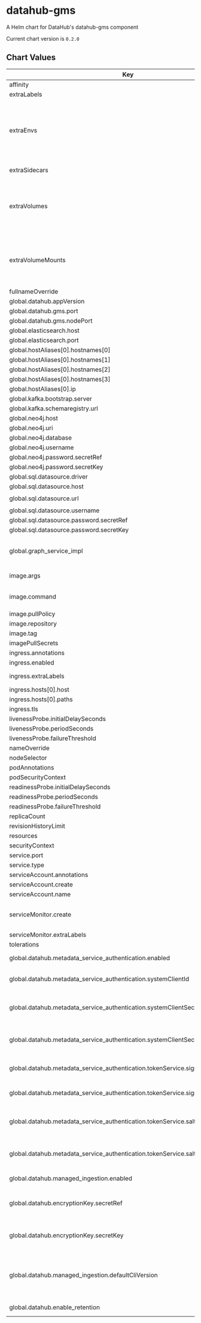datahub-gms
===========
A Helm chart for DataHub's datahub-gms component

Current chart version is `0.2.0`

## Chart Values

| Key                                                                              | Type                                                                                              | Default                                                                            | Description                                                                                                                                                                                                                       |
|----------------------------------------------------------------------------------|---------------------------------------------------------------------------------------------------|------------------------------------------------------------------------------------|-----------------------------------------------------------------------------------------------------------------------------------------------------------------------------------------------------------------------------------|
| affinity                                                                         | object                                                                                            | `{}`                                                                               |                                                                                                                                                                                                                                   |
| extraLabels                                                                      | object                                                                                            | `{}`                                                                               | Extra labels for deployment configuration                                                                                                                                                                                         |
| extraEnvs                                                                        | Extra [environment variables][] which will be appended to the `env:` definition for the container | `[]`                                                                               |
| extraSidecars                                                                    | list                                                                                              | `[]`                                                                               | Add additional sidecar containers to the deployment pod(s)                                                                                                                                                                        |
| extraVolumes                                                                     | Templatable string of additional `volumes` to be passed to the `tpl` function                     | ""                                                                                 |
| extraVolumeMounts                                                                | Templatable string of additional `volumeMounts` to be passed to the `tpl` function                | ""                                                                                 |
| fullnameOverride                                                                 | string                                                                                            | `"datahub-gms-deployment"`                                                         |                                                                                                                                                                                                                                   |
| global.datahub.appVersion                                                        | string                                                                                            | `"1.0"`                                                                            |                                                                                                                                                                                                                                   |
| global.datahub.gms.port                                                          | string                                                                                            | `"8080"`                                                                           |                                                                                                                                                                                                                                   |
| global.datahub.gms.nodePort                                                      | string                                                                                            | `""`                                                                               |                                                                                                                                                                                                                                   |
| global.elasticsearch.host                                                        | string                                                                                            | `"elasticsearch"`                                                                  |                                                                                                                                                                                                                                   |
| global.elasticsearch.port                                                        | string                                                                                            | `"9200"`                                                                           |                                                                                                                                                                                                                                   |
| global.hostAliases[0].hostnames[0]                                               | string                                                                                            | `"broker"`                                                                         |                                                                                                                                                                                                                                   |
| global.hostAliases[0].hostnames[1]                                               | string                                                                                            | `"mysql"`                                                                          |                                                                                                                                                                                                                                   |
| global.hostAliases[0].hostnames[2]                                               | string                                                                                            | `"elasticsearch"`                                                                  |                                                                                                                                                                                                                                   |
| global.hostAliases[0].hostnames[3]                                               | string                                                                                            | `"neo4j"`                                                                          |                                                                                                                                                                                                                                   |
| global.hostAliases[0].ip                                                         | string                                                                                            | `"192.168.0.104"`                                                                  |                                                                                                                                                                                                                                   |
| global.kafka.bootstrap.server                                                    | string                                                                                            | `"broker:9092"`                                                                    |                                                                                                                                                                                                                                   |
| global.kafka.schemaregistry.url                                                  | string                                                                                            | `"http://schema-registry:8081"`                                                    |                                                                                                                                                                                                                                   |
| global.neo4j.host                                                                | string                                                                                            | `"neo4j:7474"`                                                                     |                                                                                                                                                                                                                                   |
| global.neo4j.uri                                                                 | string                                                                                            | `"bolt://neo4j"`                                                                   |                                                                                                                                                                                                                                   |
| global.neo4j.database                                                            | string  | `"graph.db"`                                                                       | Neo4J database                                                                                                                                          |
| global.neo4j.username                                                            | string                                                                                            | `"neo4j"`                                                                          |                                                                                                                                                                                                                                   |
| global.neo4j.password.secretRef                                                  | string                                                                                            | `"neo4j-secrets"`                                                                  |                                                                                                                                                                                                                                   |
| global.neo4j.password.secretKey                                                  | string                                                                                            | `"neo4j-password"`                                                                 |                                                                                                                                                                                                                                   |
| global.sql.datasource.driver                                                     | string                                                                                            | `"com.mysql.cj.jdbc.Driver"`                                                       |                                                                                                                                                                                                                                   |
| global.sql.datasource.host                                                       | string                                                                                            | `"mysql"`                                                                          |                                                                                                                                                                                                                                   |
| global.sql.datasource.url                                                        | string                                                                                            | `"jdbc:mysql://mysql:3306/datahub?verifyServerCertificate=false\u0026useSSL=true"` |                                                                                                                                                                                                                                   |
| global.sql.datasource.username                                                   | string                                                                                            | `"datahub"`                                                                        |                                                                                                                                                                                                                                   |
| global.sql.datasource.password.secretRef                                         | string                                                                                            | `"mysql-secrets"`                                                                  |                                                                                                                                                                                                                                   |
| global.sql.datasource.password.secretKey                                         | string                                                                                            | `"mysql-password"`                                                                 |                                                                                                                                                                                                                                   |
| global.graph_service_impl                                                        | string                                                                                            | `elasticsearch`                                                                    | One of `elasticsearch` or `neo4j`. Determines which backend to use for the GMS graph service. Elasticsearch is recommended for a simplified deployment.                                                                           |
| image.args                                                                       | list                                                                                              | `[]`                                                                               | Override the image's args.  Used to configure custom startup or shutdown behavior                                                                                                                                                 |
| image.command                                                                    | list                                                                                              | `[]`                                                                               | Override the image's command.  Used to configure custom startup or shutdown behavior                                                                                                                                              |
| image.pullPolicy                                                                 | string                                                                                            | `"IfNotPresent"`                                                                   |                                                                                                                                                                                                                                   |
| image.repository                                                                 | string                                                                                            | `"acryldata/datahub-gms"`                                                           |                                                                                                                                                                                                                                   |
| image.tag                                                                        | string                                                                                            | `"head"`                                                                           |                                                                                                                                                                                                                                   |
| imagePullSecrets                                                                 | list                                                                                              | `[]`                                                                               |                                                                                                                                                                                                                                   |
| ingress.annotations                                                              | object                                                                                            | `{}`                                                                               |                                                                                                                                                                                                                                   |
| ingress.enabled                                                                  | bool                                                                                              | `false`                                                                            |                                                                                                                                                                                                                                   |
| ingress.extraLabels                                                              | object                                                                                            | `{}`                                                                               | provides extra labels for ingress configuration                                                                                                                                                                                   |
| ingress.hosts[0].host                                                            | string                                                                                            | `"chart-example.local"`                                                            |                                                                                                                                                                                                                                   |
| ingress.hosts[0].paths                                                           | list                                                                                              | `[]`                                                                               |                                                                                                                                                                                                                                   |
| ingress.tls                                                                      | list                                                                                              | `[]`                                                                               |                                                                                                                                                                                                                                   |
| livenessProbe.initialDelaySeconds                                                | int                                                                                               | `60`                                                                               |                                                                                                                                                                                                                                   |
| livenessProbe.periodSeconds                                                      | int                                                                                               | `30`                                                                               |                                                                                                                                                                                                                                   |
| livenessProbe.failureThreshold                                                   | int                                                                                               | `8`                                                                                |                                                                                                                                                                                                                                   |
| nameOverride                                                                     | string                                                                                            | `""`                                                                               |                                                                                                                                                                                                                                   |
| nodeSelector                                                                     | object                                                                                            | `{}`                                                                               |                                                                                                                                                                                                                                   |
| podAnnotations                                                                   | object                                                                                            | `{}`                                                                               |                                                                                                                                                                                                                                   |
| podSecurityContext                                                               | object                                                                                            | `{}`                                                                               |                                                                                                                                                                                                                                   |
| readinessProbe.initialDelaySeconds                                               | int                                                                                               | `60`                                                                               |                                                                                                                                                                                                                                   |
| readinessProbe.periodSeconds                                                     | int                                                                                               | `30`                                                                               |                                                                                                                                                                                                                                   |
| readinessProbe.failureThreshold                                                  | int                                                                                               | `8`                                                                                |                                                                                                                                                                                                                                   |
| replicaCount                                                                     | int                                                                                               | `1`                                                                                |                                                                                                                                                                                                                                   |
| revisionHistoryLimit                                                             | int                                                                                               | `10`                                                                               |                                                                                                                                                                                                                                   |
| resources                                                                        | object                                                                                            | `{}`                                                                               |                                                                                                                                                                                                                                   |
| securityContext                                                                  | object                                                                                            | `{}`                                                                               |                                                                                                                                                                                                                                   |
| service.port                                                                     | int                                                                                               | `8080`                                                                             |                                                                                                                                                                                                                                   |
| service.type                                                                     | string                                                                                            | `"LoadBalancer"`                                                                   |                                                                                                                                                                                                                                   |
| serviceAccount.annotations                                                       | object                                                                                            | `{}`                                                                               |                                                                                                                                                                                                                                   |
| serviceAccount.create                                                            | bool                                                                                              | `true`                                                                             |                                                                                                                                                                                                                                   |
| serviceAccount.name                                                              | string                                                                                            | `nil`                                                                              |                                                                                                                                                                                                                                   |
| serviceMonitor.create                                                            | bool                                                                                              | `false`                                                                            | If set true and `global.datahub.monitoring.enablePrometheus` is set `true` it will create a ServiceMonitor resource                                                                                                               |
| serviceMonitor.extraLabels                                                       | object                                                                                            | `{}`                                                                               |                                                                                                                                                                                                                                   |
| tolerations                                                                      | list                                                                                              | `[]`                                                                               |                                                                                                                                                                                                                                   |
| global.datahub.metadata_service_authentication.enabled                           | bool                                                                                              | `true`                                                                             | Whether Metadata Service Authentication is enabled.                                                                                                                                                                               |
| global.datahub.metadata_service_authentication.systemClientId                    | string                                                                                            | `"__datahub_system"`                                                               | The internal system id that is used to communicate with DataHub GMS. Required if metadata_service_authentication is 'true'.                                                                                                       |
| global.datahub.metadata_service_authentication.systemClientSecret.secretRef      | string                                                                                            | `nil`                                                                              | The reference to a secret containing the internal system secret that is used to communicate with DataHub GMS. Required if metadata_service_authentication is 'true'.                                                              |
| global.datahub.metadata_service_authentication.systemClientSecret.secretKey      | string                                                                                            | `nil`                                                                              | The key of a secret containing the internal system secret that is used to communicate with DataHub GMS. Required if metadata_service_authentication is 'true'.                                                                    |
| global.datahub.metadata_service_authentication.tokenService.signingKey.secretRef | string                                                                                            | `nil`                                                                              | The reference to a secret containing the internal system secret that is used to sign JWT auth tokens issued by DataHub GMS.                                                                                                       |
| global.datahub.metadata_service_authentication.tokenService.signingKey.secretKey | string                                                                                            | `nil`                                                                              | The key of a secret containing the internal system secret that is used to sign JWT auth tokens issued by DataHub GMS.                                                                                                             |
| global.datahub.metadata_service_authentication.tokenService.salt.secretRef       | string                                                                                            | `nil`                                                                              | The reference to a secret containing the internal system salt that is used to salt JWT auth tokens signatures issued by DataHub GMS that is part of the metadata graph.                                                           |
| global.datahub.metadata_service_authentication.tokenService.salt.secretKey       | string                                                                                            | `nil`                                                                              | The key of a secret containing the internal system secret that is used to to salt JWT auth tokens signatures issued by DataHub GMS that is part of the metadata graph.                                                            |
| global.datahub.managed_ingestion.enabled                                         | bool                                                                                              | `true`                                                                             | Whether or not UI-based ingestion experience is enabled.                                                                                                                                                                          |
| global.datahub.encryptionKey.secretRef                                           | string                                                                                            | `nil`                                                                              | The reference to a secret containing an alpha-numeric encryption key, which is used to encrypt Secrets on DataHub. Required if managed_ingestion_enabled is 'true'.                                                               |
| global.datahub.encryptionKey.secretKey                                           | string                                                                                            | `nil`                                                                              | The key of a secret containing an alpha-numeric encryption key, which is used to encrypt Secrets on DataHub. Required if managed_ingestion_enabled is 'true'.                                                                     |
| global.datahub.managed_ingestion.defaultCliVersion                               | string                                                                                            | `0.11.0`                                                                           | This is the version of the DataHub CLI to use for UI ingestion, by default. You do not need to explicitly provide this. By default the underlying datahub-gms container will provide a latest version compatible with the server. |
| global.datahub.enable_retention                                                  | bool                                                                                              | `false`                                                                            | Whether or not to enable retention on local DB                                                                                                                                                                                    |
